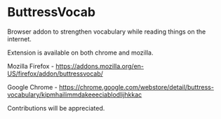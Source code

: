 # ButtressVocab
Browser addon to strengthen vocabulary while reading things on the internet.

Extension is available on both chrome and mozilla.

Mozilla Firefox - https://addons.mozilla.org/en-US/firefox/addon/buttressvocab/

Google Chrome - https://chrome.google.com/webstore/detail/buttress-vocabulary/kipmhailimmdakeeeciablodlijhkkac

Contributions will be appreciated.

